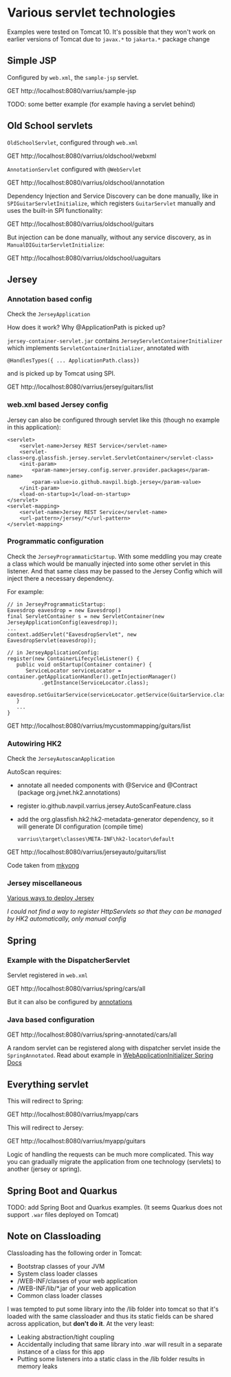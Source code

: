# Various servlet technologies

Examples were tested on Tomcat 10.
It's possible that they won't work on earlier versions of Tomcat due to `javax.*` to `jakarta.*` package change

## Simple JSP

Configured by `web.xml`, the `sample-jsp` servlet.

GET http://localhost:8080/varrius/sample-jsp

TODO: some better example (for example having a servlet behind)

## Old School servlets

`OldSchoolServlet`, configured through `web.xml`

GET http://localhost:8080/varrius/oldschool/webxml

`AnnotationServlet` configured with `@WebServlet`

GET http://localhost:8080/varrius/oldschool/annotation

Dependency Injection and Service Discovery can be done manually, like in `SPIGuitarServletInitialize`,
which registers `GuitarServlet` manually and uses the built-in SPI functionality:

GET http://localhost:8080/varrius/oldschool/guitars

But injection can be done manually, without any service discovery, as in `ManualDIGuitarServletInitialize`:

GET http://localhost:8080/varrius/oldschool/uaguitars

## Jersey

### Annotation based config

Check the `JerseyApplication`

How does it work? Why @ApplicationPath is picked up?

`jersey-container-servlet.jar` contains `JerseyServletContainerInitializer` which
implements `ServletContainerInitializer`, annotated with

    @HandlesTypes({ ... ApplicationPath.class})

and is picked up by Tomcat using SPI.

GET http://localhost:8080/varrius/jersey/guitars/list

### web.xml based Jersey config

Jersey can also be configured through servlet like this (though no example in this application):

    <servlet>
        <servlet-name>Jersey REST Service</servlet-name>
        <servlet-class>org.glassfish.jersey.servlet.ServletContainer</servlet-class>
        <init-param>
            <param-name>jersey.config.server.provider.packages</param-name>
            <param-value>io.github.navpil.bigb.jersey</param-value>
        </init-param>
        <load-on-startup>1</load-on-startup>
    </servlet>
    <servlet-mapping>
        <servlet-name>Jersey REST Service</servlet-name>
        <url-pattern>/jersey/*</url-pattern>
    </servlet-mapping>

### Programmatic configuration

Check the `JerseyProgrammaticStartup`.
With some meddling you may create a class which would be manually injected into some other servlet in this listener.
And that same class may be passed to the Jersey Config which will inject there a necessary dependency. 

For example:

    // in JerseyProgrammaticStartup:
    Eavesdrop eavesdrop = new Eavesdrop()
    final ServletContainer s = new ServletContainer(new JerseyApplicationConfig(eavesdrop));
    ...
    context.addServlet("EavesdropServlet", new EavesdropServlet(eavesdrop));

    // in JerseyApplicationConfig:
    register(new ContainerLifecycleListener() {
       public void onStartup(Container container) {
          ServiceLocator serviceLocator = container.getApplicationHandler().getInjectionManager()
               .getInstance(ServiceLocator.class);
          eavesdrop.setGuitarService(serviceLocator.getService(GuitarService.class));
       }
       ...
    }

GET http://localhost:8080/varrius/mycustommapping/guitars/list

### Autowiring HK2

Check the `JerseyAutoscanApplication`

AutoScan requires:

 - annotate all needed components with @Service and @Contract (package org.jvnet.hk2.annotations)
 - register io.github.navpil.varrius.jersey.AutoScanFeature.class
 - add the org.glassfish.hk2:hk2-metadata-generator dependency, so it will generate DI configuration (compile time)

       varrius\target\classes\META-INF\hk2-locator\default

GET http://localhost:8080/varrius/jerseyauto/guitars/list

Code taken from [mkyong](https://mkyong.com/webservices/jax-rs/jersey-and-hk2-dependency-injection-auto-scanning/)

### Jersey miscellaneous

[Various ways to deploy Jersey](https://stackoverflow.com/questions/45625925/what-exactly-is-the-resourceconfig-class-in-jersey-2)

_I could not find a way to register HttpServlets so that they can be managed by HK2 automatically, only manual config_ 

## Spring

### Example with the DispatcherServlet

Servlet registered in `web.xml`

GET http://localhost:8080/varrius/spring/cars/all

But it can also be configured by [annotations](https://efraimgentil.github.io/en/post/java/spring/configuring-spring-with-annotations)

### Java based configuration

GET http://localhost:8080/varrius/spring-annotated/cars/all

A random servlet can be registered along with dispatcher servlet inside the `SpringAnnotated`.
Read about example in [WebApplicationInitializer Spring Docs](https://docs.spring.io/spring-framework/docs/current/javadoc-api/org/springframework/web/WebApplicationInitializer.html)

## Everything servlet

This will redirect to Spring: 

GET http://localhost:8080/varrius/myapp/cars

This will redirect to Jersey:

GET http://localhost:8080/varrius/myapp/guitars

Logic of handling the requests can be much more complicated.
This way you can gradually migrate the application from one technology (servlets) to another (jersey or spring).

## Spring Boot and Quarkus

TODO: add Spring Boot and Quarkus examples.
(It seems Quarkus does not support `.war` files deployed on Tomcat)

## Note on Classloading

Classloading has the following order in Tomcat: 

 - Bootstrap classes of your JVM
 - System class loader classes
 - /WEB-INF/classes of your web application
 - /WEB-INF/lib/*.jar of your web application
 - Common class loader classes

I was tempted to put some library into the /lib folder into tomcat so that it's loaded with the same classloader
and thus its static fields can be shared across application, but **don't do it**.
At the very least:

 - Leaking abstraction/tight coupling
 - Accidentally including that same library into .war will result in a separate instance of a class for this app
 - Putting some listeners into a static class in the /lib folder results in memory leaks

